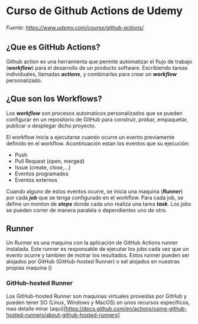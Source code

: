 # Curso de Github Actions de Udemy
###### Fuente: https://www.udemy.com/course/github-actions/
## ¿Que es GitHub Actions?
Github action es una herramienta que permite automatizar el flujo de trabajo (***workflow***) para el desarrollo de un producto software. Escribiendo tareas individuales, llamadas ***actions***, y combinarlas para crear un ***workflow*** personalizado.
## ¿Que son los Workflows?
Los ***workflow*** son procesos automaticos personalizados que se pueden configurar en un repositorio de GitHub para construir, probar, empaquetar, publicar o desplegar dicho proyecto.

El workflow inicia a ejecutarse cuando ocurre un evento previamente definido en el workflow. Acontinuación estan los eventos que su ejecución:
* Push
* Pull Request (open, merged)
* Issue (create, close,...)
* Eventos programados
* Eventos externos

Cuando alguno de estos eventos ocurre, se inicia una maquina (***Runner***) por cada ***job*** que se tenga configurado en el workflow. Para cada job, se define un monton de ***steps*** donde cada uno realiza una tarea ***task***. Los jobs se pueden correr de manera paralela o dependientes uno de otro. 
## Runner
Un Runner es una maquina con la aplicación de GitHub Actions runner instalada. Este runner es responsable de ejecutar los jobs cada vez que un evento ocurre y tambien de motrar los resultados. Estos runner pueden ser alojados por GitHub (GitHub-hosted Runner) o sel alojados en nuestras propias maquina ()
### GitHub-hosted Runner
Los GitHub-hosted Runner son maquinas virtuales proveidas por GitHub y pueden tener SO (Linux, Windows y MacOS) on unos recursos especificos, mas detalle mirar (aqui)[https://docs.github.com/en/actions/using-github-hosted-runners/about-github-hosted-runners] 